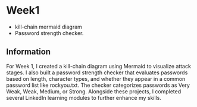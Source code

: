 # Week1

- kill-chain mermaid diagram
- Password strength checker.

## Information

For Week 1, I created a kill-chain diagram using Mermaid to visualize attack stages. I also built a password strength checker that evaluates passwords based on length, character types, and whether they appear in a common password list like rockyou.txt. The checker categorizes passwords as Very Weak, Weak, Medium, or Strong. Alongside these projects, I completed several LinkedIn learning modules to further enhance my skills.

